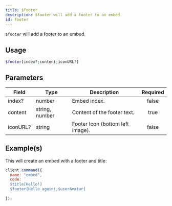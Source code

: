 ```yaml
---
title: $footer
description: $footer will add a footer to an embed.
id: footer
---
```


`$footer` will add a footer to an embed.

## Usage

```php
$footer[index?;content;iconURL?]
```

## Parameters

| Field    | Type           | Description                      | Required |
| -------- | -------------- | -------------------------------- | :------: |
| index?   | number         | Embed index.                     |  false   |
| content  | string, number | Content of the footer text.      |   true   |
| iconURL? | string         | Footer Icon (bottom left image). |  false   |

## Example(s)

This will create an embed with a footer and title:

```javascript
client.command({
  name: "embed",
  code: `
  $title[Hello!]
  $footer[Hello again!;$userAvatar]
  `
});
```
